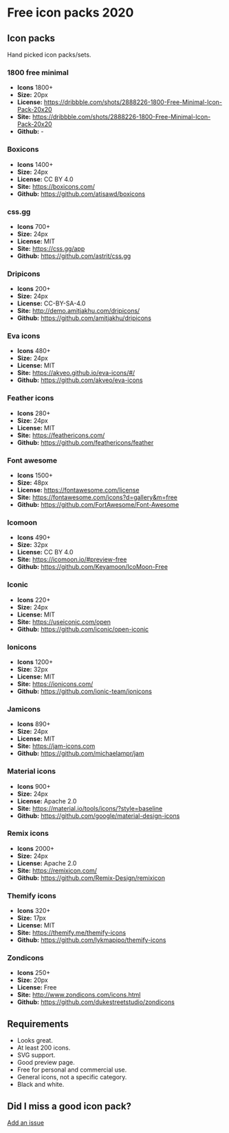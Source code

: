 # Free icon packs 2020

## Icon packs

Hand picked icon packs/sets.

### 1800 free minimal

- **Icons** 1800+
- **Size:** 20px
- **License:** https://dribbble.com/shots/2888226-1800-Free-Minimal-Icon-Pack-20x20
- **Site:** https://dribbble.com/shots/2888226-1800-Free-Minimal-Icon-Pack-20x20
- **Github:** -

### Boxicons

- **Icons** 1400+
- **Size:** 24px
- **License:** CC BY 4.0
- **Site:** https://boxicons.com/
- **Github:** https://github.com/atisawd/boxicons

### css.gg

- **Icons** 700+
- **Size:** 24px
- **License:** MIT
- **Site:** https://css.gg/app
- **Github:** https://github.com/astrit/css.gg

### Dripicons

- **Icons** 200+
- **Size:** 24px
- **License:** CC-BY-SA-4.0
- **Site:** http://demo.amitjakhu.com/dripicons/
- **Github:** https://github.com/amitjakhu/dripicons

### Eva icons

- **Icons** 480+
- **Size:** 24px
- **License:** MIT
- **Site:** https://akveo.github.io/eva-icons/#/
- **Github:** https://github.com/akveo/eva-icons

### Feather icons

- **Icons** 280+
- **Size:** 24px
- **License:** MIT
- **Site:** https://feathericons.com/
- **Github:** https://github.com/feathericons/feather

### Font awesome

- **Icons** 1500+
- **Size:** 48px
- **License:** https://fontawesome.com/license
- **Site:** https://fontawesome.com/icons?d=gallery&m=free
- **Github:** https://github.com/FortAwesome/Font-Awesome

### Icomoon

- **Icons** 490+
- **Size:** 32px
- **License:** CC BY 4.0
- **Site:** https://icomoon.io/#preview-free
- **Github:** https://github.com/Keyamoon/IcoMoon-Free

### Iconic

- **Icons** 220+
- **Size:** 24px
- **License:** MIT
- **Site:** https://useiconic.com/open
- **Github:** https://github.com/iconic/open-iconic

### Ionicons

- **Icons** 1200+
- **Size:** 32px
- **License:** MIT
- **Site:** https://ionicons.com/
- **Github:** https://github.com/ionic-team/ionicons

### Jamicons

- **Icons** 890+
- **Size:** 24px
- **License:** MIT
- **Site:** https://jam-icons.com
- **Github:** https://github.com/michaelampr/jam

### Material icons

- **Icons** 900+
- **Size:** 24px
- **License:** Apache 2.0
- **Site:** https://material.io/tools/icons/?style=baseline
- **Github:** https://github.com/google/material-design-icons

### Remix icons

- **Icons** 2000+
- **Size:** 24px
- **License:** Apache 2.0
- **Site:** https://remixicon.com/
- **Github:** https://github.com/Remix-Design/remixicon

### Themify icons

- **Icons** 320+
- **Size:** 17px
- **License:** MIT
- **Site:** https://themify.me/themify-icons
- **Github:** https://github.com/lykmapipo/themify-icons

### Zondicons

- **Icons** 250+
- **Size:** 20px
- **License:** Free
- **Site:** http://www.zondicons.com/icons.html
- **Github:** https://github.com/dukestreetstudio/zondicons

## Requirements

- Looks great.
- At least 200 icons.
- SVG support.
- Good preview page.
- Free for personal and commercial use.
- General icons, not a specific category.
- Black and white.

## Did I miss a good icon pack?

[Add an issue](https://github.com/jenstornell/free-icon-packs/issues)
